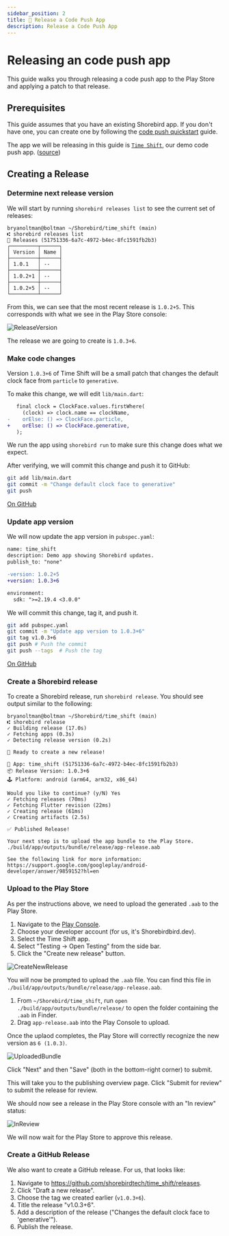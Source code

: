 ```yaml
---
sidebar_position: 2
title: 🚢 Release a Code Push App
description: Release a Code Push App
---
```


# Releasing an code push app

This guide walks you through releasing a code push app to the Play Store and applying a patch to that release.

## Prerequisites

This guide assumes that you have an existing Shorebird app. If you don't have one, you can create one by following the [code push quickstart](../code-push-quickstart/) guide.

The app we will be releasing in this guide is [`Time Shift`](https://play.google.com/store/apps/details?id=dev.shorebird.u_shorebird_clock), our demo code push app. ([source](https://github.com/shorebirdtech/time_shift/))

## Creating a Release

### Determine next release version

We will start by running `shorebird releases list` to see the current set of releases:

```
bryanoltman@boltman ~/Shorebird/time_shift (main)
⑆ shorebird releases list
🚀 Releases (51751336-6a7c-4972-b4ec-8fc1591fb2b3)
┌─────────┬──────┐
│ Version │ Name │
├─────────┼──────┤
│ 1.0.1   │ --   │
├─────────┼──────┤
│ 1.0.2+1 │ --   │
├─────────┼──────┤
│ 1.0.2+5 │ --   │
└─────────┴──────┘
```

From this, we can see that the most recent release is `1.0.2+5`. This corresponds with what we see in the Play Store console:

![ReleaseVersion](https://github.com/shorebirdtech/docs/assets/581764/e6b6c276-49de-4142-8f32-dbf5e41379fa)

The release we are going to create is `1.0.3+6`.

### Make code changes

Version `1.0.3+6` of Time Shift will be a small patch that changes the default clock face from `particle` to `generative`.

To make this change, we will edit `lib/main.dart`:

```diff
   final clock = ClockFace.values.firstWhere(
     (clock) => clock.name == clockName,
-    orElse: () => ClockFace.particle,
+    orElse: () => ClockFace.generative,
   );
```

We run the app using `shorebird run` to make sure this change does what we expect.

After verifying, we will commit this change and push it to GitHub:

```sh
git add lib/main.dart
git commit -m "Change default clock face to generative"
git push
```

[On GitHub](https://github.com/shorebirdtech/time_shift/commit/d1fe9451aa18a775163bce95dd9dab551aaf6259)

### Update app version

We will now update the app version in `pubspec.yaml`:

```diff
name: time_shift
description: Demo app showing Shorebird updates.
publish_to: "none"

-version: 1.0.2+5
+version: 1.0.3+6

environment:
  sdk: ">=2.19.4 <3.0.0"
```

We will commit this change, tag it, and push it.

```sh
git add pubspec.yaml
git commit -m "Update app version to 1.0.3+6"
git tag v1.0.3+6
git push # Push the commit
git push --tags  # Push the tag
```

[On GitHub](https://github.com/shorebirdtech/time_shift/commit/3b25df1888c170c2418162ba64a9a5e6363c09af)

### Create a Shorebird release

To create a Shorebird release, run `shorebird release`. You should see output similar to the following:

```
bryanoltman@boltman ~/Shorebird/time_shift (main)
⑆ shorebird release
✓ Building release (17.0s)
✓ Fetching apps (0.3s)
✓ Detecting release version (0.2s)

🚀 Ready to create a new release!

📱 App: time_shift (51751336-6a7c-4972-b4ec-8fc1591fb2b3)
📦 Release Version: 1.0.3+6
🕹️ Platform: android (arm64, arm32, x86_64)

Would you like to continue? (y/N) Yes
✓ Fetching releases (70ms)
✓ Fetching Flutter revision (22ms)
✓ Creating release (61ms)
✓ Creating artifacts (2.5s)

✅ Published Release!

Your next step is to upload the app bundle to the Play Store.
./build/app/outputs/bundle/release/app-release.aab

See the following link for more information:
https://support.google.com/googleplay/android-developer/answer/9859152?hl=en
```

### Upload to the Play Store

As per the instructions above, we need to upload the generated `.aab` to the Play Store.

1. Navigate to the [Play Console](https://play.google.com/console/developers).
1. Choose your developer account (for us, it's Shorebirdbird.dev).
1. Select the Time Shift app.
1. Select "Testing -> Open Testing" from the side bar.
1. Click the "Create new release" button.

![CreateNewRelease](https://github.com/shorebirdtech/docs/assets/581764/90c9c7ed-bc39-4731-bfec-524f89e2baf6)

You will now be prompted to upload the `.aab` file. You can find this file in `./build/app/outputs/bundle/release/app-release.aab`.

1. From `~/Shorebird/time_shift`, run `open ./build/app/outputs/bundle/release/` to open the folder containing the `.aab` in Finder.
1. Drag `app-release.aab` into the Play Console to upload.

Once the uplaod completes, the Play Store will correctly recognize the new version as `6 (1.0.3)`.

![UploadedBundle](https://github.com/shorebirdtech/docs/assets/581764/1994cb5a-4cd6-4f1b-a88c-f5aaa3d1433d)

Click "Next" and then "Save" (both in the bottom-right corner) to submit.

This will take you to the publishing overview page. Click "Submit for review" to submit the release for review.

We should now see a release in the Play Store console with an "In review" status:

![InReview](https://github.com/shorebirdtech/docs/assets/581764/4cfdc7fb-2049-4110-b1cd-da99c7a491f7)

We will now wait for the Play Store to approve this release.

### Create a GitHub Release

We also want to create a GitHub release. For us, that looks like:

1. Navigate to https://github.com/shorebirdtech/time_shift/releases.
1. Click "Draft a new release".
1. Choose the tag we created earlier (`v1.0.3+6`).
1. Title the release "v1.0.3+6".
1. Add a description of the release ("Changes the default clock face to 'generative'").
1. Publish the release.
